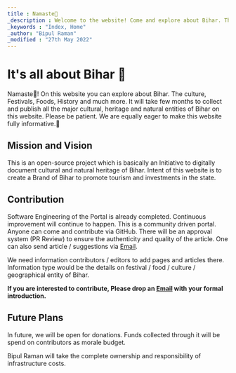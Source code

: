 ```yaml
---
title : Namaste🙏
_description : Welcome to the website! Come and explore about Bihar. The culture, Festivals, Foods, History and much more.
_keywords : "Index, Home"
_author: "Bipul Raman"
_modified : "27th May 2022"
---
```



# It's all about Bihar 🚩

Namaste🙏! On this website you can explore about Bihar. The culture, Festivals, Foods, History and much more.
It will take few months to collect and publish all the major cultural, heritage and natural entities of Bihar on this website. 
Please be patient. We are equally eager to make this website fully informative.🙂

## Mission and Vision

This is an open-source project which is basically an Initiative to digitally document cultural and natural heritage of Bihar. Intent of this website is to create a Brand of Bihar to promote tourism and investments in the state.

## Contribution

Software Engineering of the Portal is already completed. Continuous improvement will continue to happen.
This is a community driven portal. Anyone can come and contribute via GitHub. There will be an approval system (PR Review) to ensure the authenticity and quality of the article.
One can also send article / suggestions via [Email](mailto:aboutbihar@bipul.in).

We need information contributors / editors to add pages and articles there. Information type would be the details on festival / food / culture / geographical entity of Bihar.

**If you are interested to contribute, Please drop an [Email](mailto:aboutbihar@bipul.in) with your formal introduction.**

## Future Plans

In future, we will be open for donations. Funds collected through it will be spend on contributors as morale budget.

Bipul Raman will take the complete ownership and responsibility of infrastructure costs.
